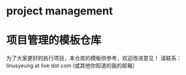 # project management
<html>
<h1> 项目管理的模板仓库</h1>

<p>
为了大家更好的执行项目，本仓库的模板供参考，欢迎改进意见！
请联系：linusyeung at live dot com (或其他你知道的我的邮箱）
</p>
</html>

